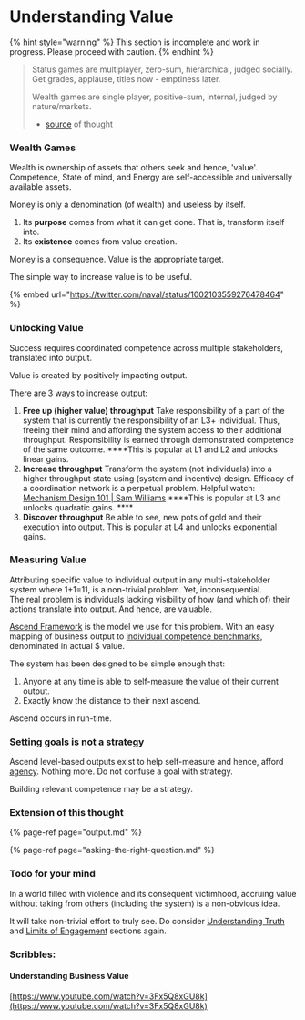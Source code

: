 # Understanding Value

{% hint style="warning" %}
This section is incomplete and work in progress. Please proceed with caution.
{% endhint %}



> Status games are multiplayer, zero-sum, hierarchical, judged socially.  
> Get grades, applause, titles now - emptiness later.  
>   
> Wealth games are single player, positive-sum, internal, judged by nature/markets.  
> - [source](https://twitter.com/naval/status/1267179384886095873) of thought

### Wealth Games

Wealth is ownership of assets that others seek and hence, 'value'. Competence, State of mind, and Energy are self-accessible and universally available assets.   
  
Money is only a denomination \(of wealth\) and useless by itself. 

1. Its **purpose** comes from what it can get done. That is, transform itself into.
2. Its **existence** comes from value creation.

  
Money is a consequence. Value is the appropriate target. 

The simple way to increase value is to be useful.

{% embed url="https://twitter.com/naval/status/1002103559276478464" %}



### Unlocking Value

Success requires coordinated competence across multiple stakeholders, translated into output. 

Value is created by positively impacting output. 

There are 3 ways to increase output:

1. **Free up \(higher value\) throughput** Take responsibility of a part of the system that is currently the responsibility of an L3+ individual. Thus, freeing their mind and affording the system access to their additional throughput.  Responsibility is earned through demonstrated competence of the same outcome.   ****This is popular at L1 and L2 and unlocks linear gains. 
2. **Increase throughput** Transform the system \(not individuals\) into a higher throughput state using \(system and incentive\) design. Efficacy of a coordination network is a perpetual problem.  Helpful watch: [Mechanism Design 101 \| Sam Williams](https://www.youtube.com/watch?v=gCFlGLbI_kE)  ****This is popular at L3 and unlocks quadratic gains.  ****
3. **Discover throughput** Be able to see, new pots of gold and their execution into output.   This is popular at L4 and unlocks exponential gains.

### 

### Measuring Value

Attributing specific value to individual output in any multi-stakeholder system where 1+1=11, is a non-trivial problem. Yet, inconsequential.   
The real problem is individuals lacking visibility of how \(and which of\) their actions translate into output. And hence, are valuable. 

[Ascend Framework](https://docs.google.com/spreadsheets/d/18VyIU74VTjJ9m1lkchmo_aAn5KN3GkpSpjbOH_QiZGM/edit?via_commande=true#gid=882172859) is the model we use for this problem. With an easy mapping of business output to [individual competence benchmarks](https://docs.google.com/spreadsheets/d/18VyIU74VTjJ9m1lkchmo_aAn5KN3GkpSpjbOH_QiZGM/edit?via_commande=true#gid=461665169), denominated in actual $ value.  
  
The system has been designed to be simple enough that:

1. Anyone at any time is able to self-measure the value of their current output. 
2. Exactly know the distance to their next ascend. 

Ascend occurs in run-time.



### Setting goals is not a strategy

Ascend level-based outputs exist to help self-measure and hence, afford [agency](https://en.wikipedia.org/wiki/Agency_%28philosophy%29). Nothing more. Do not confuse a goal with strategy. 

Building relevant competence may be a strategy.



### Extension of this thought

{% page-ref page="output.md" %}

{% page-ref page="asking-the-right-question.md" %}





### Todo for your mind

In a world filled with violence and its consequent victimhood, accruing value without taking from others \(including the system\) is a non-obvious idea.  

It will take non-trivial effort to truly see. Do consider [Understanding Truth](https://playbook.thevantageproject.com/foundation/understanding-truth) and [Limits of Engagement](https://playbook.thevantageproject.com/foundation/limits-of-engagement) sections again.   




### Scribbles:

#### Understanding Business Value

[https://www.youtube.com/watch?v=3Fx5Q8xGU8k](https://www.youtube.com/watch?v=3Fx5Q8xGU8k)

  
 

